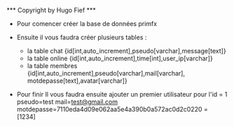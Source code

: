 *** Copyright by Hugo Fief ***
- Pour comencer créer la base de données primfx
- Ensuite il vous faudra créer plusieurs tables : 
	* la table chat {id[int,auto_increment],pseudo[varchar],message[text]}
	* la table online {id[int,auto_increment],time[int],user_ip[varchar]}
	* la table membres {id[int,auto_increment],pseudo[varchar],mail[varchar],
		motdepasse[text],avatar[varchar]}
		
- Pour finir Il vous faudra ensuite ajouter un premier utilisateur pour 
	l'id = 1 
	pseudo=test
	mail=test@gmail.com
	motdepasse=7110eda4d09e062aa5e4a390b0a572ac0d2c0220 = [1234]
